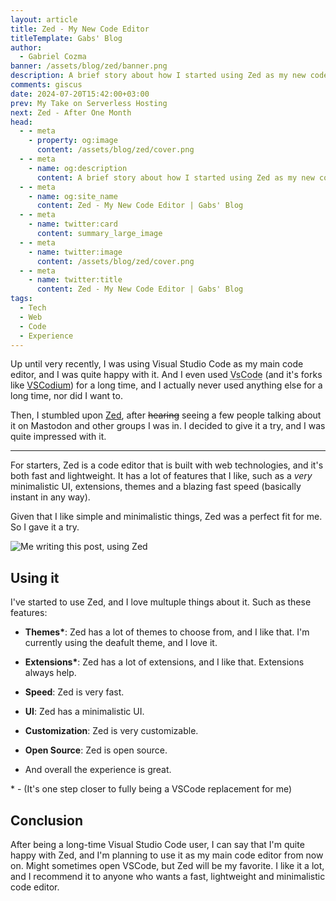 ```yaml
---
layout: article
title: Zed - My New Code Editor
titleTemplate: Gabs' Blog
author:
  - Gabriel Cozma
banner: /assets/blog/zed/banner.png
description: A brief story about how I started using Zed as my new code editor and why I like it so much.
comments: giscus
date: 2024-07-20T15:42:00+03:00
prev: My Take on Serverless Hosting
next: Zed - After One Month
head:
  - - meta
    - property: og:image
      content: /assets/blog/zed/cover.png
  - - meta
    - name: og:description
      content: A brief story about how I started using Zed as my new code editor
  - - meta
    - name: og:site_name
      content: Zed - My New Code Editor | Gabs' Blog
  - - meta
    - name: twitter:card
      content: summary_large_image
  - - meta
    - name: twitter:image
      content: /assets/blog/zed/cover.png
  - - meta
    - name: twitter:title
      content: Zed - My New Code Editor | Gabs' Blog
tags:
  - Tech
  - Web
  - Code
  - Experience
---
```


Up until very recently, I was using Visual Studio Code as my main code editor, and I was quite happy with it. And I even used <abbr title="Visual Studio Code">VsCode</abbr> (and it's forks like [VSCodium](https://vscodium.com)) for a long time, and I actually never used anything else for a long time, nor did I want to.

Then, I stumbled upon [Zed](https://zed.dev), after ~~hearing~~ seeing a few people talking about it on Mastodon and other groups I was in. I decided to give it a try, and I was quite impressed with it.

---

For starters, Zed is a code editor that is built with web technologies, and it's both fast and lightweight. It has a lot of features that I like, such as a _very_ minimalistic UI, extensions, themes and a blazing fast speed (basically instant in any way).

Given that I like simple and minimalistic things, Zed was a perfect fit for me. So I gave it a try.

![Me writing this post, using Zed](/assets/blog/zed/writing-screenshot.png)

## Using it

I've started to use Zed, and I love multuple things about it. Such as these features:

- **Themes\***: Zed has a lot of themes to choose from, and I like that. I'm currently using the deafult theme, and I love it.

- **Extensions\***: Zed has a lot of extensions, and I like that. Extensions always help.

- **Speed**: Zed is very fast.

- **UI**: Zed has a minimalistic UI.

- **Customization**: Zed is very customizable.

- **Open Source**: Zed is open source.

- And overall the experience is great.

\* - (It's one step closer to fully being a VSCode replacement for me)

## Conclusion

After being a long-time Visual Studio Code user, I can say that I'm quite happy with Zed, and I'm planning to use it as my main code editor from now on. Might sometimes open VSCode, but Zed will be my favorite. I like it a lot, and I recommend it to anyone who wants a fast, lightweight and minimalistic code editor.
